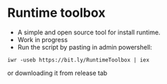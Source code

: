 # Runtime toolbox
- A simple and open source tool for install runtime.
- Work in progress 
- Run the script by pasting in admin powershell: 
 ```
iwr -useb https://bit.ly/RuntimeToolbox | iex
 ```
   or downloading it from release tab

